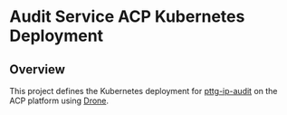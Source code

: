 Audit Service ACP Kubernetes Deployment
=

## Overview

This project defines the Kubernetes deployment for [pttg-ip-audit] on the ACP platform using [Drone].


[pttg-ip-audit]:                    https://github.com/UKHomeOffice/pttg-ip-audit
[Drone]:                           https://drone.acp.homeoffice.gov.uk/UKHomeOffice/pttg-ip-audit

